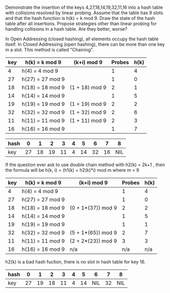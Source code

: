 Demonstrate the insertion of the keys 4,27,18,14,19,32,11,16 into a hash table with
collisions resolved by linear probing. Assume that the table has 9 slots and that the hash
function is h(k) = k mod 9. Draw the state of the hash table after all insertions.
Propose strategies other than linear probing for handling collisions in a hash table. Are
they better, worse? 


In Open Addressing (closed hashing), all elements occupy the hash table itself. 
In Closed Addressing (open hashing), there can be more than one key in a slot. This method is called "Chaining".


| key | h(k) = k mod 9   | (k+i) mod 9    | Probes | h(k) |
| --- | ---------------- | -------------  | ----- | ---- |
| 4   | h(4) = 4 mod 9   |                |  1 | 4 |
| 27  | h(27) = 27 mod 9 |                |  1 | 0 |
| 18  | h(18) = 18 mod 9 | (1 + 18) mod 9 |  2 | 1 |
| 14  | h(14) = 14 mod 9 |                |  1 | 5 |
| 19  | h(19) = 19 mod 9 | (1 + 19) mod 9 |  2 | 2 |
| 32  | h(32) = 32 mod 9 | (1 + 32) mod 9 |  2 | 6 |
| 11  | h(11) = 11 mod 9 | (1 + 11) mod 9 |  2 | 3 |
| 16  | h(16) = 16 mod 9 |                |  1 | 7 |

| hash | 0 | 1 | 2 | 3 | 4 | 5 | 6 | 7 | 8 | 
| ---- | - | - | - | - | - | - | - | - | - |
| key  | 27| 18| 19| 11| 4 | 14| 32| 16|NIL|

If the question ever ask to use double chain method with h2(k) = 2k+1 , then the formula will be 
h(k, i) = (h1(k) + h2(k)*i) mod m where m = 9


| key | h(k) = k mod 9   | (k+i) mod 9        | Probes | h(k) |
| --- | ---------------- | -------------      | ----- | ---- |
| 4   | h(4) = 4 mod 9   |                    |  1 | 4 |
| 27  | h(27) = 27 mod 9 |                    |  1 | 0 |
| 18  | h(18) = 18 mod 9 | (0 + 1*(37)) mod 9 |  2 | 2 |
| 14  | h(14) = 14 mod 9 |                    |  1 | 5 |
| 19  | h(19) = 19 mod 9 |                    |  1 | 1 |
| 32  | h(32) = 32 mod 9 | (5 + 1*(65)) mod 9 |  2 | 7 |
| 11  | h(11) = 11 mod 9 | (2 + 2*(23)) mod 9 |  3 | 3 |
| 16  | h(16) = 16 mod 9 | n/a |  n/a|n/a|

h2(k) is a bad hash fuction, there is no slot in hash table for key 16. 

| hash | 0 | 1 | 2 | 3 | 4 | 5 | 6 | 7 | 8 | 
| ---- | - | - | - | - | - | - | - | - | - |
| key  | 27| 19| 18| 11| 4 | 14|NIL| 32|NIL|
